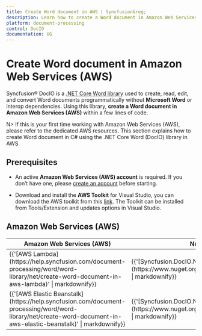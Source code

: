 ```yaml
---
title: Create Word document in AWS | Syncfusion&reg;
description: Learn how to create a Word document in Amazon Web Services (AWS) using Syncfusion&reg; .NET Core Word (DocIO) library in C#.
platform: document-processing
control: DocIO
documentation: UG
---
```


# Create Word document in Amazon Web Services (AWS)

Syncfusion&reg; DocIO is a [.NET Core Word library](https://www.syncfusion.com/document-processing/word-framework/net/word-library) used to create, read, edit, and convert Word documents programmatically without **Microsoft Word** or interop dependencies. Using this library, **create a Word document in Amazon Web Services (AWS)** within a few lines of code. 

N> If this is your first time working with Amazon Web Services (AWS), please refer to the dedicated AWS resources. This section explains how to create Word document in C# using the .NET Core Word (DocIO) library in AWS. 

## Prerequisites 

* An active **Amazon Web Services (AWS) account** is required. If you don’t have one, please [create an account](https://aws.amazon.com/) before starting.

* Download and install the **AWS Toolkit** for Visual Studio, you can download the AWS toolkit from this [link](https://aws.amazon.com/visualstudio/). The Toolkit can be installed from Tools/Extension and updates options in Visual Studio.

## Amazon Web Services (AWS)

<table>
<thead>
<tr>
<th>
Amazon Web Services (AWS)<br/></th><th>
NuGet package name<br/></th></tr></thead>
<tr>
<td>
{{'[AWS Lambda](https://help.syncfusion.com/document-processing/word/word-library/net/create-word-document-in-aws-lambda)' | markdownify}} <br/></td><td>
{{'[Syncfusion.DocIO.Net.Core](https://www.nuget.org/packages/Syncfusion.DocIO.Net.Core)' | markdownify}}<br/> 
</td></tr>
<tr>
<td>
{{'[AWS Elastic Beanstalk](https://help.syncfusion.com/document-processing/word/word-library/net/create-word-document-in-aws-elastic-beanstalk)' | markdownify}} <br/></td><td>
{{'[Syncfusion.DocIO.Net.Core](https://www.nuget.org/packages/Syncfusion.DocIO.Net.Core)' | markdownify}}<br/> 
</td></tr>
</table>
